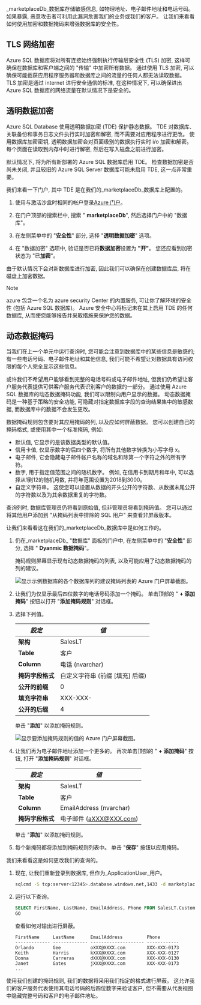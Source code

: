 _marketplaceDb_数据库存储敏感信息, 如物理地址、电子邮件地址和电话号码。 如果暴露, 恶意攻击者可利用此漏洞危害我们的业务或我们的客户。 让我们来看看如何使用加密和数据掩码来增强数据库的安全性。

## <a name="tls-network-encryption"></a>TLS 网络加密

Azure SQL 数据库将对所有连接始终强制执行传输层安全性 (TLS) 加密, 这样可确保在数据库和客户端之间的 "传输" 中加密所有数据。 通过使用 TLS 加密, 可以确保可能截获应用程序服务器和数据库之间的流量的任何人都无法读取数据。 TLS 加密是通过 internet 进行安全通信的标准, 在这种情况下, 可以确保进出 Azure SQL 数据库的网络流量在默认情况下是安全的。

## <a name="transparent-data-encryption"></a>透明数据加密

Azure SQL Database 使用透明数据加密 (TDE) 保护静态数据。 TDE 对数据库、关联备份和事务日志文件执行实时加密和解密, 而不需要对应用程序进行更改。 使用数据库加密密钥, 透明数据加密会对页面级别的数据执行实时 i/o 加密和解密。 每个页面在读取到内存中时进行解密, 然后在写入磁盘之前进行加密。

默认情况下, 将为所有新部署的 Azure SQL 数据库启用 TDE。 检查数据加密是否尚未关闭, 并且较旧的 Azure SQL Server 数据库可能未启用 TDE, 这一点非常重要。

我们来看一下门户, 其中 TDE 是在我们的_marketplaceDb_数据库上配置的。

1. 使用与激活沙盒时相同的帐户登录[Azure 门户](https://portal.azure.com/learn.docs.microsoft.com?azure-portal=true)。

1. 在门户顶部的搜索栏中, 搜索 " **marketplaceDb**", 然后选择门户中的 "数据库"。

1. 在左侧菜单中的 "**安全性**" 部分, 选择 "**透明数据加密**" 选项。

1. 在 "数据加密" 选项中, 验证是否已将**数据加密**设置为 **"开"**。 您还应看到加密状态为 "已**加密**"。

由于默认情况下会对新数据库进行加密, 因此我们可以确保在创建数据库后, 将在磁盘上加密数据。

> [!NOTE]
> azure 包含一个名为 azure security Center 的内置服务, 可让你了解环境的安全性 (包括 Azure SQL 数据库)。 Azure 安全中心将标记未在其上启用 TDE 的任何数据库, 从而使您能够报告并采取措施来保护您的数据。

## <a name="dynamic-data-masking"></a>动态数据掩码

当我们在上一个单元中运行查询时, 您可能会注意到数据库中的某些信息是敏感的;有一些电话号码、电子邮件地址和其他信息, 我们可能不希望让对数据具有访问权限的每个人完全显示这些信息。

或许我们不希望用户能够看到完整的电话号码或电子邮件地址, 但我们仍希望让客户服务代表提供可供客户服务代表识别客户的数据的一部分。 通过使用 Azure SQL 数据库的动态数据掩码功能, 我们可以限制向用户显示的数据。 动态数据掩码是一种基于策略的安全功能, 可隐藏对指定数据库字段的查询结果集中的敏感数据, 而数据库中的数据不会发生更改。

数据掩码规则包含要对其应用掩码的列, 以及应如何屏蔽数据。 您可以创建自己的掩码格式, 或使用其中一个标准掩码, 例如:

- 默认值, 它显示的是该数据类型的默认值。
- 信用卡值, 仅显示数字的后四个数字, 将所有其他数字转换为小写字母 x。
- 电子邮件, 它会隐藏电子邮件帐户名称的域名和除第一个字符之外的所有字符。
- 数字, 用于指定值范围之间的随机数字。 例如, 在信用卡到期月和年中, 可以选择从1到12的随机月数, 并将年范围设置为2018到3000。
- 自定义字符串。 这使您可以设置从数据的开头公开的字符数、从数据末尾公开的字符数以及为其余数据重复的字符数。

查询列时, 数据库管理员仍将看到原始值, 但非管理员将看到掩码值。 您可以通过将其他用户添加到 "从掩码列表中排除的 SQL 用户" 来查看非屏蔽版本。

让我们来看看这在我们的_marketplaceDb_数据库中是如何工作的。

1. 仍在_marketplaceDb_ "数据库" 面板的门户中, 在左侧菜单中的 "**安全性**" 部分, 选择 " **Dyanmic 数据掩码**"。

    掩码规则屏幕显示现有动态数据掩码的列表, 以及可能应用了动态数据掩码的列的建议。

    ![显示示例数据库的各个数据库列的建议掩码列表的 Azure 门户屏幕截图。](../media/4-view-recommended-masked-columns.png)

1. 让我们为仅显示最后四位数字的电话号码添加一个掩码。 单击顶部的 " **+ 添加掩码**" 按钮以打开 "**添加掩码规则**" 对话框。

1. 选择下列值。

    | _設定_                | _値_                                 |
    | ------------------------ | --------------------------------------- |
    | **架构**               | SalesLT                                 |
    | **Table**                | 客户                                |
    | **Column**               | 电话 (nvarchar)                        |
    | **掩码字段格式** | 自定义字符串 (前缀 [填充] 后缀) |
    | **公开的前缀**       | 0                                       |
    | **填充字符串**       | XXX-XXX-                                |
    | **公开的后缀**       | 4                                       |

    单击 "**添加**" 以添加掩码规则。

    ![显示要添加掩码规则的值的 Azure 门户屏幕截图。](../media/4-add-masking-rule.png)

1. 让我们再为电子邮件地址添加一个更多的。 再次单击顶部的 " **+ 添加掩码**" 按钮, 打开 "**添加掩码规则**" 对话框。

    | _設定_                | _値_                                 |
    | ------------------------ | --------------------------------------- |
    | **架构**               | SalesLT                                 |
    | **Table**                | 客户                                |
    | **Column**               | EmailAddress (nvarchar)                 |
    | **掩码字段格式** | 电子邮件 (aXXX@XXX.com)                    |

    单击 "**添加**" 以添加掩码规则。

1. 每个新掩码都将添加到掩码规则列表中。 单击 "**保存**" 按钮以应用掩码。

我们来看看这是如何更改我们的查询的。

1. 现在, 让我们重新登录到数据库, 但作为_ApplicationUser_用户。

    ```bash
    sqlcmd -S tcp:server<12345>.database.windows.net,1433 -d marketplaceDb -U 'ApplicationUser' -P '<password>' -N -l 30
    ```

1. 运行以下查询。

    ```sql
    SELECT FirstName, LastName, EmailAddress, Phone FROM SalesLT.Customer;
    GO
    ```

    查看如何对输出进行屏蔽。

    ```output
    FirstName     LastName      EmailAddress         Phone
    ------------- ------------- -------------------- ------------
    Orlando       Gee           oXXX@XXXX.com        XXX-XXX-0173
    Keith         Harris        kXXX@XXXX.com        XXX-XXX-0127
    Donna         Carreras      dXXX@XXXX.com        XXX-XXX-0130
    Janet         Gates         jXXX@XXXX.com        XXX-XXX-0173
    ...
    ```

使用我们创建的掩码规则, 我们的数据将采用我们指定的格式进行屏蔽。 这允许我们的客户服务代表使用其电话号码的后四位数字来验证客户, 但不需要从代表视图中隐藏完整号码和客户的电子邮件地址。